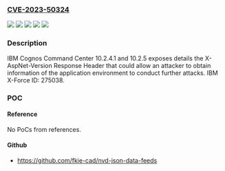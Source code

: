 ### [CVE-2023-50324](https://cve.mitre.org/cgi-bin/cvename.cgi?name=CVE-2023-50324)
![](https://img.shields.io/static/v1?label=Product&message=Cognos%20Command%20Center&color=blue)
![](https://img.shields.io/static/v1?label=Version&message=10.2.4.1%20&color=brightgreen)
![](https://img.shields.io/static/v1?label=Version&message=10.2.4.1%2C%2010.2.5%20&color=brightgreen)
![](https://img.shields.io/static/v1?label=Version&message=10.2.5%20&color=brightgreen)
![](https://img.shields.io/static/v1?label=Vulnerability&message=CWE-200%20Exposure%20of%20Sensitive%20Information%20to%20an%20Unauthorized%20Actor&color=brightgreen)

### Description

IBM Cognos Command Center 10.2.4.1 and 10.2.5 exposes details the X-AspNet-Version Response Header that could allow an attacker to obtain information of the application environment to conduct further attacks.  IBM X-Force ID:  275038.

### POC

#### Reference
No PoCs from references.

#### Github
- https://github.com/fkie-cad/nvd-json-data-feeds

